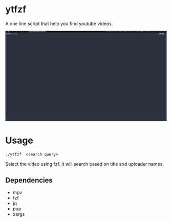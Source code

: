 # ytfzf
A one line script that help you find youtube videos.

![Gif](ytfzf.gif)

# Usage
```
./ytfzf  <search query>
```
Select the video using fzf. 
It will search based on title and uploader names.

## Dependencies
* mpv
* fzf 
* jq
* pup
* xargs
